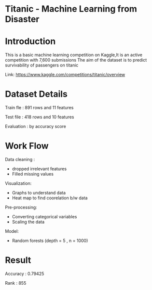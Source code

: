 # Titanic - Machine Learning from Disaster
# Introduction
This is a basic machine learning competition on Kaggle,It is an active competition with 7,600 submissions
The aim of the dataset is to predict survivability of passengers on titanic

Link: https://www.kaggle.com/competitions/titanic/overview
# Dataset Details

Train fle : 891 rows and 11 features

Test file : 418 rows and 10 features

Evaluation : by accuracy score 

# Work Flow
Data cleaning : 
* dropped irrelevant features
* Filled missing values

Visualization:
* Graphs to understand data
* Heat map to find coorelation b/w data

Pre-processing:
* Converting categorical variables
* Scaling the data

Model:
* Random forests (depth = 5 , n = 1000)

# Result
Accuracy : 0.79425

Rank     : 855
